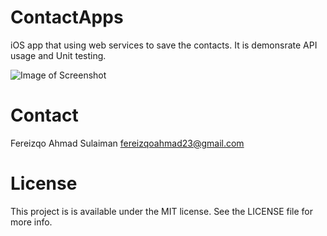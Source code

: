 # ContactApps
iOS app that using web services to save the contacts. It is demonsrate API usage and Unit testing.

![Image of Screenshot](https://github.com/fereizqo/ContactApps/tree/master/ContactsAppImage/Screenshot.png)

# Contact
Fereizqo Ahmad Sulaiman
fereizqoahmad23@gmail.com

# License
This project is is available under the MIT license. See the LICENSE file for more info.
